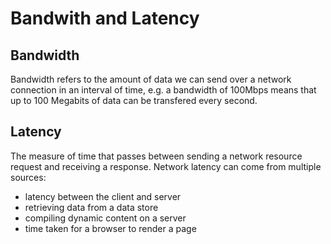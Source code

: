 # Bandwith and Latency

## Bandwidth

Bandwidth refers to the amount of data we can send over a network connection in an interval of time, e.g. a bandwidth of 100Mbps means that up to 100 Megabits of data can be transfered every second.

## Latency

The measure of time that passes between sending a network resource request and receiving a response.
Network latency can come from multiple sources: 
* latency between the client and server
* retrieving data from a data store
* compiling dynamic content on a server
* time taken for a browser to render a page


